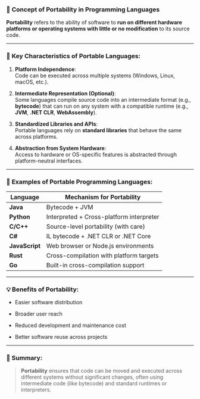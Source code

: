 ### 🧾 **Concept of Portability in Programming Languages**

**Portability** refers to the ability of software to **run on different hardware platforms or operating systems with little or no modification** to its source code.

---

### 🔑 **Key Characteristics of Portable Languages:**

1. **Platform Independence**:  
    Code can be executed across multiple systems (Windows, Linux, macOS, etc.).
    
2. **Intermediate Representation (Optional)**:  
    Some languages compile source code into an intermediate format (e.g., **bytecode**) that can run on any system with a compatible runtime (e.g., **JVM**, **.NET CLR**, **WebAssembly**).
    
3. **Standardized Libraries and APIs**:  
    Portable languages rely on **standard libraries** that behave the same across platforms.
    
4. **Abstraction from System Hardware**:  
    Access to hardware or OS-specific features is abstracted through platform-neutral interfaces.
    

---

### 📌 **Examples of Portable Programming Languages:**

|Language|Mechanism for Portability|
|---|---|
|**Java**|Bytecode + JVM|
|**Python**|Interpreted + Cross-platform interpreter|
|**C/C++**|Source-level portability (with care)|
|**C#**|IL bytecode + .NET CLR or .NET Core|
|**JavaScript**|Web browser or Node.js environments|
|**Rust**|Cross-compilation with platform targets|
|**Go**|Built-in cross-compilation support|

---

### 💡 **Benefits of Portability:**

- Easier software distribution
    
- Broader user reach
    
- Reduced development and maintenance cost
    
- Better software reuse across projects
    

---

### 🧠 Summary:

> **Portability** ensures that code can be moved and executed across different systems without significant changes, often using intermediate code (like bytecode) and standard runtimes or interpreters.